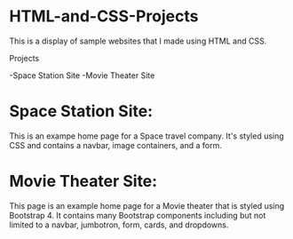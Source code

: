 # HTML-and-CSS-Projects
This is a display of sample websites that I made using HTML and CSS.

Projects

-Space Station Site
-Movie Theater Site

# Space Station Site: 
This is an exampe home page for a Space travel company. It's styled using CSS 
and contains a navbar, image containers, and a form.

# Movie Theater Site:
This page is an example home page for a Movie theater that is styled using Bootstrap 4. 
It contains many Bootstrap components including but not limited to a navbar, jumbotron, form, cards, and dropdowns.



